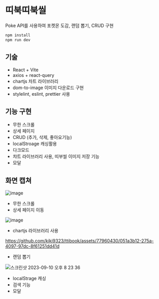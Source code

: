# 띠북띠북씰
Poke API를 사용하여 포켓몬 도감, 랜덤 뽑기, CRUD 구현

```js
npm install
npm run dev
```

## 기술
- React + Vite  
- axios + react-query
- chartjs 차트 라이브러리
- dom-to-image 이미지 다운로드 구현
- stylelint, eslint, prettier 사용 

## 기능 구현
- 무한 스크롤
- 상세 페이지
- CRUD (추가, 삭제, 좋아요기능)
- localStroage 캐싱활용
- 다크모드
- 챠트 라이브러리 사용, 띠부씰 이미지 저장 기능
- 모달

## 화면 캡쳐  
![image](https://github.com/kiki9323/ttibook/assets/77960430/1e74ba09-9ecc-4b67-b320-7aeec7f30bf1)  
* 무한 스크롤
* 상세 페이지 이동

![image](https://github.com/kiki9323/ttibook/assets/77960430/31068535-242a-4a10-85bc-b095d704050c)
* chartjs 라이브러리 사용

https://github.com/kiki9323/ttibook/assets/77960430/051a3b12-275a-4097-97dc-8f61251dd41d
* 랜덤 뽑기
  
![스크린샷 2023-09-10 오후 8 23 36](https://github.com/kiki9323/ttibook/assets/77960430/88b79d7f-e9dd-4b1f-b08d-6b86e7b62ec0)
* localStrage 캐싱
* 검색 기능
* 모달
